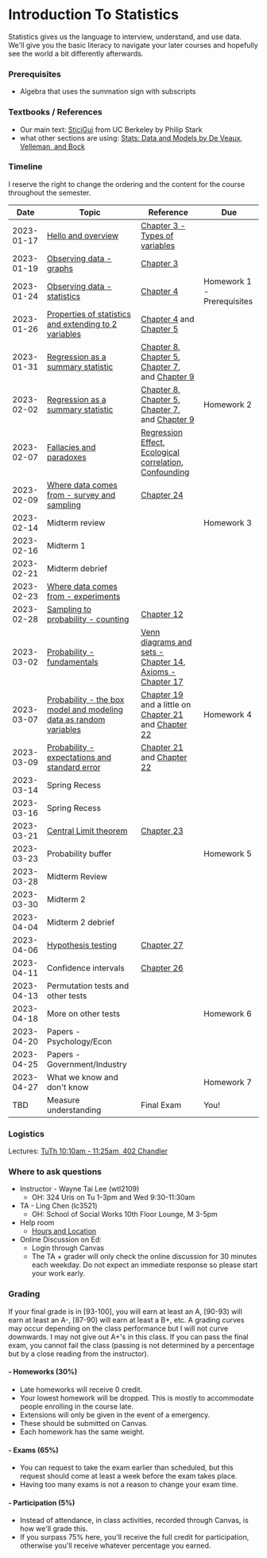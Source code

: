 # Introduction To Statistics

Statistics gives us the language to interview, understand, and use data.
We'll give you the basic literacy to navigate your later courses and hopefully
see the world a bit differently afterwards.

### Prerequisites
- Algebra that uses the summation sign with subscripts

### Textbooks / References
- Our main text: [SticiGui](https://www.stat.berkeley.edu/~stark/SticiGui/Text/toc.htm) from UC Berkeley by Philip Stark
- what other sections are using: [Stats: Data and Models by De Veaux, Velleman, and Bock](https://clio.columbia.edu/catalog/8610380)


### Timeline
I reserve the right to change the ordering and the content for the course throughout the semester.

|Date|Topic|Reference|Due|
|---|---|---|---|
|2023-01-17|[Hello and overview](https://docs.google.com/presentation/d/1rdasP5pwv0J2VxUu4xzTYL8kDJGDqH1p_V1GN4lkS9Q/edit?usp=sharing)|[Chapter 3 - Types of variables](https://www.stat.berkeley.edu/~stark/SticiGui/Text/histograms.htm#variables)||
|2023-01-19|[Observing data - graphs](https://docs.google.com/presentation/d/1nPnmRBzZbDFz3pWJ26d0tg4e4JOirJJEnWYzWsH989g/edit?usp=sharing)|[Chapter 3](https://www.stat.berkeley.edu/~stark/SticiGui/Text/histograms.htm#frequency_tables)||
|2023-01-24|[Observing data - statistics](https://docs.google.com/presentation/d/1pPfvUaBmdxmnjB3Fi30Cc2GI8qmy9aEDIFH-8P0gCS8/edit?usp=sharing)|[Chapter 4](https://www.stat.berkeley.edu/~stark/SticiGui/Text/location.htm)|Homework 1 - Prerequisites|
|2023-01-26|[Properties of statistics and extending to 2 variables](https://docs.google.com/presentation/d/1T6SGvoVmfZiqZbSoTgHrAsQfv7nO-qv7A0A26MccifQ/edit?usp=sharing)|[Chapter 4](https://www.stat.berkeley.edu/~stark/SticiGui/Text/location.htm) and [Chapter 5](https://www.stat.berkeley.edu/~stark/SticiGui/Text/scatterplots.htm)||
|2023-01-31|[Regression as a summary statistic](https://docs.google.com/presentation/d/13uSf9IkqxhtwOEpmR5XJ_gUBsfGKH6R0j-flyazHRyg/edit?usp=sharing)|[Chapter 8](https://www.stat.berkeley.edu/~stark/SticiGui/Text/computeR.htm#computing_corr), [Chapter 5](https://www.stat.berkeley.edu/~stark/SticiGui/Text/scatterplots.htm), [Chapter 7](https://www.stat.berkeley.edu/~stark/SticiGui/Text/correlation.htm), and [Chapter 9](https://www.stat.berkeley.edu/~stark/SticiGui/Text/regression.htm)||
|2023-02-02|[Regression as a summary statistic](https://docs.google.com/presentation/d/13uSf9IkqxhtwOEpmR5XJ_gUBsfGKH6R0j-flyazHRyg/edit?usp=sharing)|[Chapter 8](https://www.stat.berkeley.edu/~stark/SticiGui/Text/computeR.htm#computing_corr), [Chapter 5](https://www.stat.berkeley.edu/~stark/SticiGui/Text/scatterplots.htm), [Chapter 7](https://www.stat.berkeley.edu/~stark/SticiGui/Text/correlation.htm), and [Chapter 9](https://www.stat.berkeley.edu/~stark/SticiGui/Text/regression.htm)|Homework 2|
|2023-02-07|[Fallacies and paradoxes](https://docs.google.com/presentation/d/1zMXIcX3ZYtFrIr8ut5IjtLNVy3LbXIMGOwoAXzVGOeY/edit?usp=sharing)|[Regression Effect](https://www.stat.berkeley.edu/~stark/SticiGui/Text/regressionErrors.htm#regression_effect), [Ecological correlation](https://www.stat.berkeley.edu/~stark/SticiGui/Text/computeR.htm#ecological_correlation), [Confounding](https://www.stat.berkeley.edu/~stark/SticiGui/Text/experiments.htm#confounding)||
|2023-02-09|[Where data comes from - survey and sampling](https://docs.google.com/presentation/d/1nnXhKCdvu63IvxDFp1ymKNExCh9BpiD_8RlxyVpzWlI/edit?usp=sharing)|[Chapter 24](https://www.stat.berkeley.edu/~stark/SticiGui/Text/sampling.htm#cluster)||
|2023-02-14|Midterm review||Homework 3|
|2023-02-16|Midterm 1|||
|2023-02-21|Midterm debrief|||
|2023-02-23|[Where data comes from - experiments](https://docs.google.com/presentation/d/1nnXhKCdvu63IvxDFp1ymKNExCh9BpiD_8RlxyVpzWlI/edit?usp=sharing)|||
|2023-02-28|[Sampling to probability - counting](https://docs.google.com/presentation/d/1JB3OD9vkILuOyftE42Su6QSV6nqDo07IRyT5FSWVkUo/edit?usp=sharing)|[Chapter 12](https://www.stat.berkeley.edu/~stark/SticiGui/Text/counting.htm#fundamental_rule)||
|2023-03-02|[Probability - fundamentals](https://docs.google.com/presentation/d/1rjFw1Toxu0r-QiFcrWVJSKv8Xos1S1TVK5pjBWg__y0/edit?usp=sharing)|[Venn diagrams and sets - Chapter 14](https://www.stat.berkeley.edu/~stark/SticiGui/Text/sets.htm), [Axioms - Chapter 17](https://www.stat.berkeley.edu/~stark/SticiGui/Text/probabilityAxioms.htm)||
|2023-03-07|[Probability - the box model and modeling data as random variables](https://docs.google.com/presentation/d/1aCa5aKa1f8COariMBK6_lNeQ3LhC_97wcbn6_6ceSXE/edit?usp=sharing)|[Chapter 19](https://www.stat.berkeley.edu/~stark/SticiGui/Text/montyHallTest.htm) and a little on [Chapter 21](https://www.stat.berkeley.edu/~stark/SticiGui/Text/expectation.htm) and [Chapter 22](https://www.stat.berkeley.edu/~stark/SticiGui/Text/standardError.htm)|Homework 4|
|2023-03-09|[Probability - expectations and standard error](https://docs.google.com/presentation/d/1KengCQrVs8BnVBuExoDpGjAffAGL39BEyq8T0Y5-0dU/edit?usp=sharing)|[Chapter 21](https://www.stat.berkeley.edu/~stark/SticiGui/Text/expectation.htm) and [Chapter 22](https://www.stat.berkeley.edu/~stark/SticiGui/Text/standardError.htm)||
|2023-03-14|Spring Recess|||
|2023-03-16|Spring Recess|||
|2023-03-21|[Central Limit theorem](https://docs.google.com/presentation/d/1CnDf1QFjhhya9gC_zW-10pCPEJCajcu71c1S3rth7uA/edit?usp=sharing)|[Chapter 23](https://www.stat.berkeley.edu/~stark/SticiGui/Text/clt.htm)||
|2023-03-23|Probability buffer||Homework 5|
|2023-03-28|Midterm Review|||
|2023-03-30|Midterm 2|||
|2023-04-04|Midterm 2 debrief |||
|2023-04-06|[Hypothesis testing](https://docs.google.com/presentation/d/1WkkmMa213_-ViP42g0kNUWs3DlFSuxW6wZ-caAHZW-Y/edit?usp=sharing)|[Chapter 27](https://www.stat.berkeley.edu/~stark/SticiGui/Text/testing.htm)||
|2023-04-11|Confidence intervals|[Chapter 26](https://www.stat.berkeley.edu/~stark/SticiGui/Text/confidenceIntervals.htm)||
|2023-04-13|Permutation tests and other tests|||
|2023-04-18|More on other tests||Homework 6|
|2023-04-20|Papers - Psychology/Econ|||
|2023-04-25|Papers - Government/Industry|||
|2023-04-27|What we know and don't know||Homework 7|
|TBD|Measure understanding|Final Exam|You!|

### Logistics
Lectures:
  [TuTh 10:10am - 11:25am,  402 Chandler](https://vergil.registrar.columbia.edu/#/courses/APPLIED%20DATA%20MINING)

### Where to ask questions

- Instructor - Wayne Tai Lee (wtl2109)
  - OH: 324 Uris on Tu 1-3pm and Wed 9:30-11:30am
- TA - Ling Chen (lc3521)
  - OH: School of Social Works 10th Floor Lounge, M 3-5pm
- Help room
  - [Hours and Location](https://stat.columbia.edu/help-room/)
- Online Discussion on Ed:
  - Login through Canvas
  - The TA + grader will only check the online discussion for 30 minutes each weekday. Do not expect an immediate response so please start your work early.

### Grading
If your final grade is in [93-100], you will earn at least an A, [90-93) will earn at least an A-, [87-90) will earn at least a B+, etc. A grading curves may occur depending on the class performance but I will not curve downwards. I may not give out A+'s in this class. If you can pass the final exam, you cannot fail the class (passing is not determined by a percentage but by a close reading from the instructor).

#### - Homeworks (30%)
  - Late homeworks will receive 0 credit.
  - Your lowest homework will be dropped. This is mostly to accommodate people enrolling in the course late.
  - Extensions will only be given in the event of a emergency.
  - These should be submitted on Canvas.
  - Each homework has the same weight.
#### - Exams (65%)
  - You can request to take the exam earlier than scheduled, but this request should come at least a week before the exam takes place.
  - Having too many exams is not a reason to change your exam time.
#### - Participation (5%)
  - Instead of attendance, in class activities, recorded through Canvas, is how we'll grade this.
  - If you surpass 75% here, you'll receive the full credit for participation, otherwise you'll receive whatever percentage you earned.
